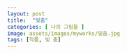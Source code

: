 ```yaml
---
layout: post
title:  "빛춤"
categories: [ 나의 그림들 ]
image: assets/images/myworks/빛춤.jpg
tags: [작품, 빛 춤]
---
```

